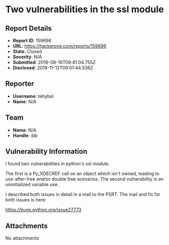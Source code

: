 # Two vulnerabilities in the ssl module

## Report Details
- **Report ID**: 159696
- **URL**: https://hackerone.com/reports/159696
- **State**: Closed
- **Severity**: N/A
- **Submitted**: 2016-08-16T09:41:04.755Z
- **Disclosed**: 2019-11-12T09:01:44.536Z

## Reporter
- **Username**: tehybel
- **Name**: N/A

## Team
- **Name**: N/A
- **Handle**: ibb

## Vulnerability Information
I found two vulnerabilities in python's ssl module. 

The first is a Py_XDECREF call on an object which isn't owned, leading to use-after-free and/or double free scenarios.
The second vulnerability is an uninitialized variable use. 
  
I described both issues in detail in a mail to the PSRT. The mail and fix for both issues is here:

https://bugs.python.org/issue27773

## Attachments
No attachments
